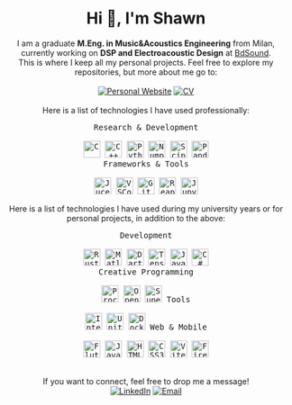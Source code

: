 <h1 align="center">Hi 👋, I'm Shawn</h1>

<div align=center>
  I am a graduate <b>M.Eng. in Music&Acoustics Engineering</b> from Milan, currently working on <b>DSP and Electroacoustic Design</b> at <a href="https://www.bdsound.com/">BdSound</a>. <br>This is where I keep all my personal projects. Feel free to explore my repositories, but more about me go to:
</div>
<br>
<div align=center>
  <a href="https://www.magiwanders.com/"><img src="https://img.shields.io/badge/Personal%20Website-a?style=for-the-badge&color=green&link=https%3A%2F%2Fwww.magiwanders.com" alt="Personal Website" /></a>  
  <a href="https://www.magiwanders.com/redirects/cv.html"><img src="https://img.shields.io/badge/CV-a?style=for-the-badge&color=orange&link=https%3A%2F%2Fwww.magiwanders.com%2Fabout%2FSimoneShawnCazzaniga_CV_202309.pdf" alt="CV" /> </a>
</div>
<br>
<div align=center>
Here is a list of technologies I have used professionally:
<div>
  <p style="display: inline-block;" align="center">
    <kbd>
      <kbd>Research & Development</kbd>
      <br>
      <br>
      <img title="C" width="30px" src="https://cdn.jsdelivr.net/gh/devicons/devicon/icons/c/c-original.svg" /> 
      <img title="C++ 23" width="30px" src="https://cdn.jsdelivr.net/gh/devicons/devicon/icons/cplusplus/cplusplus-original.svg" /> 
      <img title="Python" width="30px" src="https://cdn.jsdelivr.net/gh/devicons/devicon/icons/python/python-original.svg" />
      <img title="Numpy" width="30px" src="https://cdn.jsdelivr.net/gh/devicons/devicon/icons/numpy/numpy-original.svg" />
      <img title="Scipy" width="30px" src="https://api.iconify.design/simple-icons/scipy.svg" />
      <img title="Pandas" width="30px" src="https://cdn.jsdelivr.net/gh/devicons/devicon/icons/pandas/pandas-original.svg" />
      <br>
    </kbd>
        <kbd>
      <kbd>Frameworks & Tools</kbd>
      <br>
      <br>
      <img title="Juce 8 (C++23)" width="30px" src="https://api.iconify.design/simple-icons/juce.svg" />
      <img title="VSCode" width="30px" src="https://cdn.jsdelivr.net/gh/devicons/devicon/icons/vscode/vscode-original.svg" />
      <img title="Git" width="30px" src="https://cdn.jsdelivr.net/gh/devicons/devicon/icons/git/git-plain.svg" />
      <img title="Reaper" width="30px" src="https://api.iconify.design/fad/logo-reaper.svg" />
      <img title="Jupyter Notebook" width="30px" src="https://cdn.jsdelivr.net/gh/devicons/devicon/icons/jupyter/jupyter-original.svg" />
    </kbd>
  </p>
</div>

<div align=center>
Here is a list of technologies I have used during my university years or for personal projects, in addition to the above:
<div>
  <p style="display: inline-block;" align="center">
    <kbd>
      <kbd>Development</kbd>
      <br>
      <br>
      <img title="Rust" width="30px" src="https://api.iconify.design/logos/rust.svg" />
      <img title="Matlab" width="30px" src="https://cdn.jsdelivr.net/gh/devicons/devicon/icons/matlab/matlab-original.svg" />
      <img title="Dart" width="30px" src="https://cdn.jsdelivr.net/gh/devicons/devicon/icons/dart/dart-original.svg" />
      <img title="TensorFlow" width="30px" src="https://cdn.jsdelivr.net/gh/devicons/devicon/icons/tensorflow/tensorflow-original.svg" />
      <img title="Java" width="30px" src="https://cdn.jsdelivr.net/gh/devicons/devicon/icons/java/java-plain.svg" />
      <img title="C#" width="30px" src="https://cdn.jsdelivr.net/gh/devicons/devicon/icons/csharp/csharp-original.svg" /> 
      <br>
    </kbd>
    <kbd>
      <kbd>Creative Programming</kbd>
      <br>
      <br>
      <img title="Processing" width="30px" src="https://api.iconify.design/devicon/processing.svg" />
      <img title="OpenFrameworks" width="30px" src="https://api.iconify.design/logos/openframeworks.svg" />
      <img title="SuperCollider" width="30px" src="https://api.iconify.design/file-icons/supercollider.svg" />
  </kbd>
        <kbd>
      <kbd>Tools</kbd>
      <br>
      <br>
      <img title="IntelliJ IDEA" width="30px" src="https://cdn.jsdelivr.net/gh/devicons/devicon/icons/intellij/intellij-original.svg" />
      <img title="Unity" width="30px" src="https://cdn.jsdelivr.net/gh/devicons/devicon/icons/unity/unity-original.svg" />
      <img title="Docker" width="30px" src="https://cdn.jsdelivr.net/gh/devicons/devicon/icons/docker/docker-plain.svg" />
  </kbd>
     <kbd>
      <kbd>Web & Mobile</kbd>
      <br>
      <br>
      <img title="Flutter" width="30px" src="https://cdn.jsdelivr.net/gh/devicons/devicon/icons/flutter/flutter-plain.svg" />
      <img title="JavaScript" width="30px" src="https://cdn.jsdelivr.net/gh/devicons/devicon/icons/javascript/javascript-original.svg" /> 
      <img title="HTML5" width="30px" src="https://cdn.jsdelivr.net/gh/devicons/devicon/icons/html5/html5-original.svg" /> 
      <img title="CSS3" width="30px" src="https://cdn.jsdelivr.net/gh/devicons/devicon/icons/css3/css3-plain-wordmark.svg" /> 
      <img title="Vite" width="30px" src="https://api.iconify.design/vscode-icons/file-type-vite.svg" /> 
      <img title="Firebase" width="30px" src="https://cdn.jsdelivr.net/gh/devicons/devicon/icons/firebase/firebase-plain.svg" />
    </kbd>
  </p>
</div>

<br>
<div align=center>
  If you want to connect, feel free to drop me a message!
</div>

<div align=center>
  <a href="https://www.linkedin.com/in/simone-shawn-cazzaniga/"><img src="https://img.shields.io/static/v1?style=for-the-badge&message=LinkedIn&color=0A66C2&logo=LinkedIn&logoColor=FFFFFF&label=" alt="LinkedIn" /></a>
  <a href="mailto:simone.shawn.cazzaniga@gmail.com?subject=Hi%20Simon%20,%20nice%20to%20meet%20you!"><img alt="Email" src="https://img.shields.io/static/v1?style=for-the-badge&message=Gmail&color=EA4335&logo=Gmail&logoColor=FFFFFF&label=" /></a>
</div>
